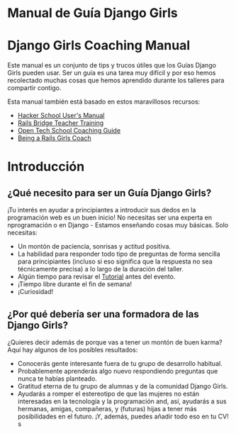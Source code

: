 # Manual de Guía Django Girls
# Django Girls Coaching Manual


Este manual es un conjunto de tips y trucos útiles que los Guías
Django Girls pueden usar. Ser un guía es una tarea muy difícil y por
eso hemos recolectado muchas cosas que hemos aprendido durante los
talleres para compartir contigo.

Esta manual también está basado en estos maravillosos recursos:

- [Hacker School User's Manual](https://www.hackerschool.com/manual)
- [Rails Bridge Teacher Training](http://curriculum.railsbridge.org/workshop/more_teacher_training)
- [Open Tech School Coaching Guide](http://opentechschool.github.io/slides/presentations/coaching/)
- [Being a Rails Girls Coach](http://guides.railsgirls.com/coach/)

# Introducción

## ¿Qué necesito para ser un Guía Django Girls?

¡Tu interés en ayudar a principiantes a introducir sus dedos en la programación web es un buen inicio! No necesitas ser una experta en nprogramación o en Django - Estamos enseñando cosas muy básicas. Solo necesitas:

- Un montón de paciencia, sonrisas y actitud positiva.
- La habilidad para responder todo tipo de preguntas de forma sencilla para principiantes (incluso si eso significa que la respuesta no sea técnicamente precisa) a lo largo de la duración del taller.
- Algún tiempo para revisar el [Tutorial](http://tutorial.djangogirls.org) antes del evento.
- ¡Tiempo libre durante el fin de semana!
- ¡Curiosidad!

## ¿Por qué debería ser una formadora de las Django Girls?

¿Quieres decir además de porque vas a tener un montón de buen karma? Aquí hay algunos de los posibles resultados:

- Conocerás gente interesante fuera de tu grupo de desarrollo habitual.
- Probablemente aprenderás algo nuevo respondiendo preguntas que nunca  te habías planteado.
- Gratitud eterna de tu grupo de alumnas y de la comunidad Django Girls.
- Ayudarás a romper el estereotipo de que las mujeres no están interesadas en la tecnología y la programación and, así, ayudarás a sus hermanas, amigas, compañeras, y (futuras) hijas a tener más posibilidades en el futuro. ¡Y, además, puedes añadir todo eso en tu CV!
s
